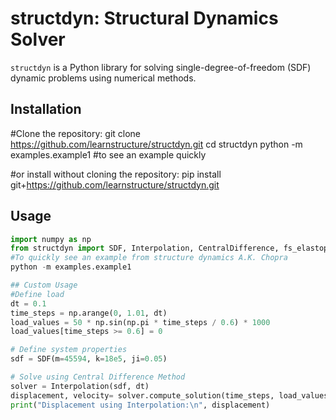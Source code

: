 # structdyn: Structural Dynamics Solver

`structdyn` is a Python library for solving single-degree-of-freedom (SDF) dynamic problems using numerical methods.

## Installation
#Clone the repository:
git clone https://github.com/learnstructure/structdyn.git 
cd structdyn
python -m examples.example1 #to see an example quickly

#or install without cloning the repository:
pip install git+https://github.com/learnstructure/structdyn.git

## Usage
```python
import numpy as np
from structdyn import SDF, Interpolation, CentralDifference, fs_elastoplastic, fs_hysteresis
#To quickly see an example from structure dynamics A.K. Chopra
python -m examples.example1 

## Custom Usage
#Define load
dt = 0.1
time_steps = np.arange(0, 1.01, dt)
load_values = 50 * np.sin(np.pi * time_steps / 0.6) * 1000
load_values[time_steps >= 0.6] = 0

# Define system properties
sdf = SDF(m=45594, k=18e5, ji=0.05)

# Solve using Central Difference Method
solver = Interpolation(sdf, dt)
displacement, velocity= solver.compute_solution(time_steps, load_values)
print("Displacement using Interpolation:\n", displacement)


